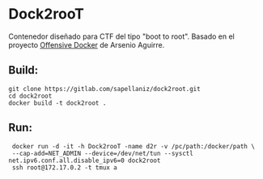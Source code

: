 # Dock2rooT

Contenedor diseñado para CTF del tipo "boot to root".
Basado en el proyecto [Offensive Docker](https://github.com/aaaguirrep/offensive-docker) de Arsenio Aguirre.

## Build:
```
git clone https://gitlab.com/sapellaniz/dock2root.git
cd dock2root
docker build -t dock2root .
```

## Run:
```
 docker run -d -it -h Dock2rooT -name d2r -v /pc/path:/docker/path \
 --cap-add=NET_ADMIN --device=/dev/net/tun --sysctl net.ipv6.conf.all.disable_ipv6=0 dock2root
 ssh root@172.17.0.2 -t tmux a
```